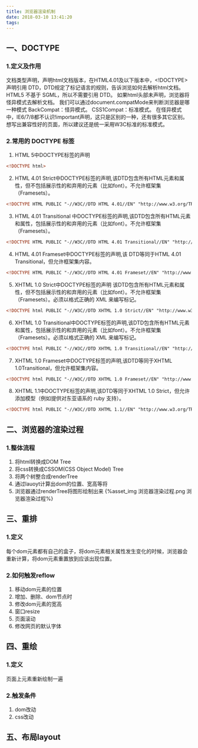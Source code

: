 ```yaml
---
title: 浏览器渲染机制
date: 2018-03-10 13:41:20
tags:
---
```


## 一、DOCTYPE
### 1.定义及作用
文档类型声明，声明html文档版本，在HTML4.01及以下版本中，<!DOCTYPE>声明引用 DTD，DTD规定了标记语言的规则，告诉浏览如何去解析html文档。HTML5 不基于 SGML，所以不需要引用 DTD。
如果html头部未声明，浏览器将怪异模式去解析文档。
我们可以通过document.compatMode来判断浏览器是哪一种模式
BackCompat：怪异模式。
CSS1Compat：标准模式。
在怪异模式中，IE6/7/8都不认识!important声明，这只是区别的一种，还有很多其它区别。想写出兼容性好的页面，所以建议还是统一采用W3C标准的标准模式。
<!--MORE-->
### 2.常用的 DOCTYPE 标签
1. HTML 5中DOCTYPE标签的声明
```html
<!DOCTYPE html>
```
2. HTML 4.01 Strict中DOCTYPE标签的声明,该DTD包含所有HTML元素和属性，但不包括展示性的和弃用的元素（比如font）。不允许框架集（Framesets）。
```html
<!DOCTYPE HTML PUBLIC "-//W3C//DTD HTML 4.01//EN" "http://www.w3.org/TR/html4/strict.dtd">
```
3. HTML 4.01 Transitional 中DOCTYPE标签的声明,该DTD包含所有HTML元素和属性，包括展示性的和弃用的元素（比如font）。不允许框架集（Framesets）。
```html
<!DOCTYPE HTML PUBLIC "-//W3C//DTD HTML 4.01 Transitional//EN" "http://www.w3.org/TR/html4/loose.dtd">
```
4. HTML 4.01 Frameset中DOCTYPE标签的声明,该 DTD等同于HTML 4.01 Transitional，但允许框架集内容。
```html
<!DOCTYPE HTML PUBLIC "-//W3C//DTD HTML 4.01 Frameset//EN" "http://www.w3.org/TR/html4/frameset.dtd">
```
5. XHTML 1.0 Strict中DOCTYPE标签的声明
该DTD包含所有HTML元素和属性，但不包括展示性的和弃用的元素（比如font）。不允许框架集（Framesets）。必须以格式正确的 XML 来编写标记。
```html
<!DOCTYPE html PUBLIC "-//W3C//DTD XHTML 1.0 Strict//EN" "http://www.w3.org/TR/xhtml1/DTD/xhtml1-strict.dtd">
```
6. XHTML 1.0 Transitional中DOCTYPE标签的声明,该DTD包含所有HTML元素和属性，包括展示性的和弃用的元素（比如font）。不允许框架集（Framesets）。必须以格式正确的 XML 来编写标记。
```html
<!DOCTYPE html PUBLIC "-//W3C//DTD XHTML 1.0 Transitional//EN" "http://www.w3.org/TR/xhtml1/DTD/xhtml1-transitional.dtd">
```
7. XHTML 1.0 Frameset中DOCTYPE标签的声明,该DTD等同于XHTML 1.0Transitional，但允许框架集内容。
```html
<!DOCTYPE html PUBLIC "-//W3C//DTD XHTML 1.0 Frameset//EN" "http://www.w3.org/TR/xhtml1/DTD/xhtml1-frameset.dtd">
```
8. XHTML 1.1中DOCTYPE标签的声明,该DTD等同于XHTML 1.0 Strict，但允许添加模型（例如提供对东亚语系的 ruby 支持）。
```html
<!DOCTYPE html PUBLIC "-//W3C//DTD XHTML 1.1//EN" "http://www.w3.org/TR/xhtml11/DTD/xhtml11.dtd">
```

## 二、浏览器的渲染过程
### 1.整体流程
1. 将html转换成DOM Tree
2. 将css转换成CSSOM(CSS Object Model) Tree
3. 将两个树整合成renderTree
4. 通过lauoyt计算出dom的位置、宽高等将
5. 浏览器通过renderTree将图形绘制出来
{%asset_img 浏览器渲染过程.png 浏览器渲染过程%}
###

## 三、重排
### 1.定义
每个dom元素都有自己的盒子，将dom元素相关属性发生变化的时候，浏览器会重新计算，将dom元素重置放到应该出现位置。
### 2.如何触发reflow
1. 移动dom元素的位置
2. 增加、删除、dom节点时
3. 修改dom元素的宽高
3. 窗口resize
4. 页面滚动
5. 修改网页的默认字体

## 四、重绘
### 1.定义
页面上元素重新绘制一遍
### 2.触发条件
1. dom改动
2. css改动

## 五、布局layout
